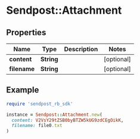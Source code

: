 # Sendpost::Attachment

## Properties

| Name | Type | Description | Notes |
| ---- | ---- | ----------- | ----- |
| **content** | **String** |  | [optional] |
| **filename** | **String** |  | [optional] |

## Example

```ruby
require 'sendpost_rb_sdk'

instance = Sendpost::Attachment.new(
  content: V2VsY29tZSB0byBTZW5kUG9zdCEgOikK,
  filename: file0.txt
)
```

